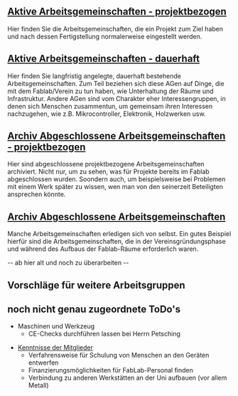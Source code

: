## [Aktive Arbeitsgemeinschaften - projektbezogen](Aktive_Arbeitsgemeinschaften_-_projektbezogen "wikilink")

Hier finden Sie die Arbeitsgemeinschaften, die ein Projekt zum Ziel
haben und nach dessen Fertigstellung normalerweise eingestellt werden.

## [Aktive Arbeitsgemeinschaften - dauerhaft](Aktive_Arbeitsgemeinschaften_-_dauerhaft "wikilink")

Hier finden Sie langfristig angelegte, dauerhaft bestehende
Arbeitsgemeinschaften. Zum Teil beziehen sich diese AGen auf Dinge, die
mit dem Fablab/Verein zu tun haben, wie Unterhaltung der Räume und
Infrastruktur. Andere AGen sind vom Charakter eher Interessengruppen, in
denen sich Menschen zusammentun, um gemeinsam ihren Interessen
nachzugehen, wie z.B. Mikrocontroller, Elektronik, Holzwerken usw.

## [Archiv Abgeschlossene Arbeitsgemeinschaften - projektbezogen](Archiv_Abgeschlossene_Arbeitsgemeinschaften_-_projektbezogen "wikilink")

Hier sind abgeschlossene projektbezogene Arbeitsgemeinschaften
archiviert. Nicht nur, um zu sehen, was für Projekte bereits im Fablab
abgeschlossen wurden. Soondern auch, um beispielsweise bei Problemen mit
einem Werk später zu wissen, wen man von den seinerzeit Beteiligten
ansprechen könnte.

## [Archiv Abgeschlossene Arbeitsgemeinschaften](Archiv_Abgeschlossene_Arbeitsgemeinschaften "wikilink")

Manche Arbeitsgemeinschaften erledigen sich von selbst. Ein gutes
Beispiel hierfür sind die Arbeitsgemeinschaften, die in der
Vereinsgründungsphase und während des Aufbaus der Fablab-Räume
erforderlich waren.

\-- ab hier alt und noch zu überarbeiten --

## Vorschläge für weitere Arbeitsgruppen

## noch nicht genau zugeordnete ToDo's

  - Maschinen und Werkzeug
      - CE-Checks durchführen lassen bei Herrn Petsching

<!-- end list -->

  - [Kenntnisse der Mitglieder](Humane_Ressourcen "wikilink")
      - Verfahrensweise für Schulung von Menschen an den Geräten
        entwerfen
      - Finanzierungsmöglichkeiten für FabLab-Personal finden
      - Verbindung zu anderen Werkstätten an der Uni aufbauen (vor allem
        Metall)